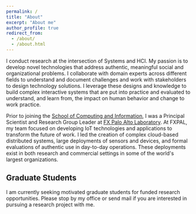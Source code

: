 ```yaml
---
permalink: /
title: "About"
excerpt: "About me"
author_profile: true
redirect_from: 
  - /about/
  - /about.html
---
```


I conduct research at the intersection of Systems and HCI.  My passion is to develop novel technologies that address authentic, meaningful social and organizational problems. I collaborate with domain experts across different fields to understand and document challenges and work with stakeholders to design technology solutions. I leverage these designs and knowledge to build complex interactive systems that are put into practice and evaluated to understand, and learn from, the impact on human behavior and change to work practice. 

Prior to joining the <a href="https://sci.pitt.edu/">School of Computing and Information</a>, I was a Principal Scientist and Research Group Leader at <a href="https://www.fxpal.com">FX Palo Alto Laboratory</a>.  At FXPAL, my team focused on developing IoT technologies and applications to transform the future of work. I led the creation of complex cloud-based distributed systems, large deployments of sensors and devices, and formal evaluations of authentic use in day-to-day operations. These deployments exist in both research and commercial settings in some of the world's largest organizations.

Graduate Students
-----
I am currently seeking motivated graduate students for funded research opportunities. Please stop by my office or send mail if you are interested in pursuing a research project with me.